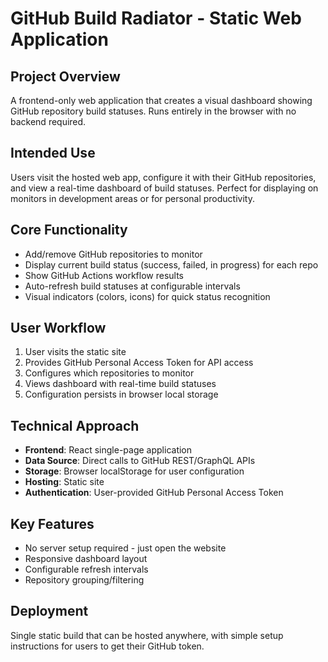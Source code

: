 # GitHub Build Radiator - Static Web Application

## Project Overview
A frontend-only web application that creates a visual dashboard showing GitHub repository build statuses. Runs entirely in the browser with no backend required.

## Intended Use
Users visit the hosted web app, configure it with their GitHub repositories, and view a real-time dashboard of build statuses. Perfect for displaying on monitors in development areas or for personal productivity.

## Core Functionality
- Add/remove GitHub repositories to monitor
- Display current build status (success, failed, in progress) for each repo
- Show GitHub Actions workflow results
- Auto-refresh build statuses at configurable intervals
- Visual indicators (colors, icons) for quick status recognition

## User Workflow
1. User visits the static site
2. Provides GitHub Personal Access Token for API access
3. Configures which repositories to monitor
4. Views dashboard with real-time build statuses
5. Configuration persists in browser local storage

## Technical Approach
- **Frontend**: React single-page application
- **Data Source**: Direct calls to GitHub REST/GraphQL APIs
- **Storage**: Browser localStorage for user configuration
- **Hosting**: Static site
- **Authentication**: User-provided GitHub Personal Access Token

## Key Features
- No server setup required - just open the website
- Responsive dashboard layout
- Configurable refresh intervals
- Repository grouping/filtering

## Deployment
Single static build that can be hosted anywhere, with simple setup instructions for users to get their GitHub token.